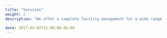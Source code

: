 ```yaml
---
title: "Services"
weight: 2
description: "We offer a complete facility management for a wide range of companies operating in different industries: Oil and Gas, mining, construction, healthcare, education, sports or leisure."

date: 2017-03-02T12:00:00-05:00
---
```

